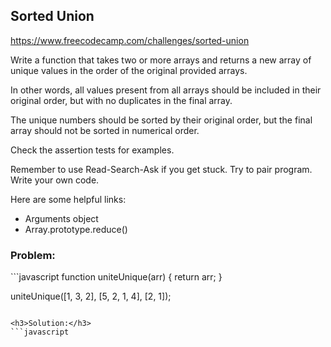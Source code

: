<h2>Sorted Union</h2>

https://www.freecodecamp.com/challenges/sorted-union

Write a function that takes two or more arrays and returns a new array of unique values in the order of the original provided arrays.

In other words, all values present from all arrays should be included in their original order, but with no duplicates in the final array.

The unique numbers should be sorted by their original order, but the final array should not be sorted in numerical order.

Check the assertion tests for examples.

Remember to use Read-Search-Ask if you get stuck. Try to pair program. Write your own code.

Here are some helpful links:

- Arguments object
- Array.prototype.reduce()

<h3>Problem:</h3>
```javascript
function uniteUnique(arr) {
  return arr;
}

uniteUnique([1, 3, 2], [5, 2, 1, 4], [2, 1]);
```

<h3>Solution:</h3>
```javascript

```
